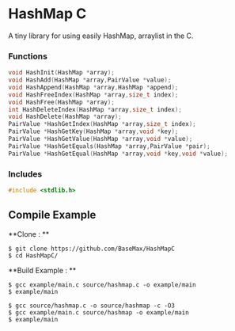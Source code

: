 # HashMap C

A tiny library for using easily HashMap, arraylist in the C.

### Functions

```c
void HashInit(HashMap *array);
void HashAdd(HashMap *array,PairValue *value);
void HashAppend(HashMap *array,HashMap *append);
void HashFreeIndex(HashMap *array,size_t index);
void HashFree(HashMap *array);
int HashDeleteIndex(HashMap *array,size_t index);
void HashDelete(HashMap *array);
PairValue *HashGetIndex(HashMap *array,size_t index);
PairValue *HashGetKey(HashMap *array,void *key);
PairValue *HashGetValue(HashMap *array,void *value);
PairValue *HashGetEquals(HashMap *array,PairValue *pair);
PairValue *HashGetEqual(HashMap *array,void *key,void *value);
```

### Includes

```c
#include <stdlib.h>
```

## Compile Example

**Clone : **

```
$ git clone https://github.com/BaseMax/HashMapC
$ cd HashMapC/
```

**Build Example : **

```
$ gcc example/main.c source/hashmap.c -o example/main
$ example/main
```

```
$ gcc source/hashmap.c -o source/hashmap -c -O3
$ gcc example/main.c source/hashmap -o example/main
$ example/main
```
